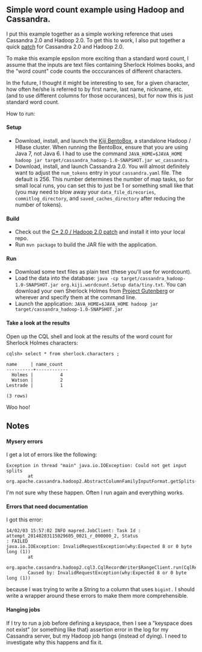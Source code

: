 ## Simple word count example using Hadoop and Cassandra.

I put this example together as a simple working reference that uses Cassandra 2.0 and Hadoop 2.0.
To get this to work, I also put together a quick
[patch](https://github.com/wibiclint/cassandra2-hadoop2) for Cassandra 2.0 and Hadoop 2.0.

To make this example epsilon more exciting than a standard word count, I assume that the inputs are
text files containing Sherlock Holmes books, and the "word count" code counts the occcurances of
different characters.

In the future, I thought it might be interesting to see, for a given character, how often he/she is
referred to by first name, last name, nickname, etc. (and to use different columns for those
occurances), but for now this is just standard word count.

How to run:

#### Setup

- Download, install, and launch the [Kiji BentoBox](http://www.kiji.org/getstarted/), a standalone
  Hadoop / HBase cluster.  When running the BentoBox, ensure that you are using Java 7, not Java 6.  I had to use the
    command `JAVA_HOME=$JAVA_HOME hadoop jar target/cassandra_hadoop-1.0-SNAPSHOT.jar wc_cassandra`.
- Download, install, and launch Cassandra 2.0.  You will almost definitely want to adjust the
  `num_tokens` entry in your `cassandra.yaml` file.  The default is 256.  This number determines the
  number of map tasks, so for small local runs, you can set this to just be 1 or something small
  like that (you may need to blow away your `data_file_direcories`, `commitlog_directory`, and
  `saved_caches_directory` after reducing the number of tokens).

#### Build

- Check out the [C* 2.0 / Hadoop 2.0 patch](https://github.com/wibiclint/cassandra2-hadoop2) and
  install it into your local repo.
- Run `mvn package` to build the JAR file with the application.

#### Run

- Download some text files as plain text (these you'll use for wordcount).
- Load the data into the database: `java -cp target/cassandra_hadoop-1.0-SNAPSHOT.jar org.kiji.wordcount.Setup data/tiny.txt`.
  You can download your own Sherlock Holmes from
  [Project Gutenberg](http://www.gutenberg.org/ebooks/author/69) or wherever and specify them at the
  command line.
- Launch the application: `JAVA_HOME=$JAVA_HOME hadoop jar target/cassandra_hadoop-1.0-SNAPSHOT.jar`


#### Take a look at the results

Open up the CQL shell and look at the results of the word count for Sherlock Holmes characters:

    cqlsh> select * from sherlock.characters ;

    name     | name_count
    ----------+------------
      Holmes |          4
      Watson |          2
    Lestrade |          1

    (3 rows)

Woo hoo!


## Notes

#### Mysery errors

I get a lot of errors like the following:

    Exception in thread "main" java.io.IOException: Could not get input splits
            at org.apache.cassandra.hadoop2.AbstractColumnFamilyInputFormat.getSplits(AbstractColumnFamilyInputFormat.java:193)

I'm not sure why these happen.  Often I run again and everything works.

#### Errors that need documentation

I got this error:

    14/02/03 15:57:02 INFO mapred.JobClient: Task Id : attempt_20140203115029605_0021_r_000000_2, Status
    : FAILED
    java.io.IOException: InvalidRequestException(why:Expected 8 or 0 byte long (1))
            at
            org.apache.cassandra.hadoop2.cql3.CqlRecordWriter$RangeClient.run(CqlRecordWriter.java:246)
            Caused by: InvalidRequestException(why:Expected 8 or 0 byte long (1))

because I was trying to write a String to a column that uses `bigint.`  I should write a wrapper
around these errors to make them more comprehensible.

#### Hanging jobs

If I try to run a job before defining a keyspace, then I see a "keyspace does not exist" (or
something like that) assertion error in the log for my Cassandra server, but my Hadoop job hangs
(instead of dying).  I need to investigate why this happens and fix it.
